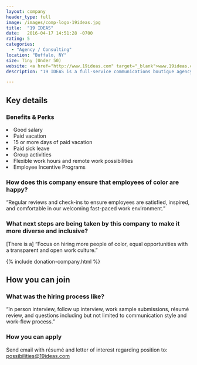 ```yaml
---
layout: company
header_type: full
image: /images/comp-logo-19ideas.jpg
title:  "19 IDEAS"
date:   2016-04-17 14:51:28 -0700
rating: 5
categories:
  - "Agency / Consulting"
location: "Buffalo, NY"
size: Tiny (Under 50)
website: <a href="http://www.19ideas.com" target="_blank">www.19ideas.com</a>
description: "19 IDEAS is a full-service communications boutique agency based in Buffalo, NY. Our expertise is rooted in traditional and digital marketing and public relations. Specialty areas include media relations, community and public affairs, graphic design, SEO and SEM, and website and mobile app development. The 19 IDEAS team collectively loves coffee, Apple products, and our hometown. We'd love to work with you."

---
```


## Key details

<div class="company-results_benefits">
  <h3>Benefits &amp; Perks</h3>
  <li>Good salary</li>
  <li>Paid vacation</li>
  <li>15 or more days of paid vacation</li>
  <li>Paid sick leave</li>
  <li>Group activities</li>
  <li>Flexible work hours and remote work possibilities</li>
  <li>Employee Incentive Programs</li>

</div>

<div class="company-results_happiness">
  <h3>How does this company ensure that employees of color are happy?</h3>
  <p>“Regular reviews and check-ins to ensure employees are satisfied, inspired, and comfortable in our welcoming fast-paced work environment.”</p>
</div>

<div class="company-results_nextsteps">
  <h3>What next steps are being taken by this company to make it more diverse and inclusive?</h3>
  <p>[There is a] “Focus on hiring more people of color, equal opportunities with a transparent and open work culture.”</p>
</div>

{% include donation-company.html %}

## How you can join

<div class="company-results_hiringprocess">
  <h3>What was the hiring process like?</h3>
  <p>“In person interview, follow up interview, work sample submissions, résumé review, and questions including but not limited to communication style and work-flow process.”</p>
</div>

<div class="company-results_apply">
  <h3>How you can apply</h3>
  <p>Send email with résumé and letter of interest regarding position to: <a href="mailto:possibilities@19ideas.com" target="_blank">possibilities@19ideas.com</a></p>
</div>

